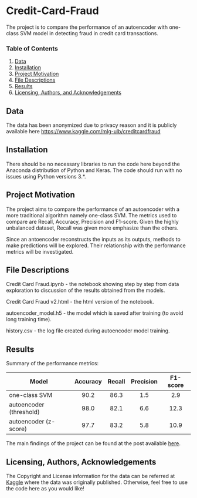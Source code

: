 # Credit-Card-Fraud
The project is to compare the performance of an autoencoder with one-class SVM model in detecting fraud in credit card transactions. 

### Table of Contents

1. [Data](#data)
2. [Installation](#installation)
3. [Project Motivation](#motivation)
4. [File Descriptions](#files)
5. [Results](#results)
6. [Licensing, Authors, and Acknowledgements](#licensing)

## Data <a name="data"></a>
The data has been anonymized due to privacy reason and it is publicly available here https://www.kaggle.com/mlg-ulb/creditcardfraud

## Installation <a name="installation"></a>

There should be no necessary libraries to run the code here beyond the Anaconda distribution of Python and Keras.  The code should run with no issues using Python versions 3.*.

## Project Motivation<a name="motivation"></a>

The project aims to compare the performance of an autoencoder with a more traditional algorithm namely one-class SVM. The metrics used to compare are Recall, Accuracy, Precision and F1-score. Given the highly unbalanced dataset, Recall was given more emphasize than the others.

Since an antoencoder reconstructs the inputs as its outputs, methods to make predictions will be explored. Their relationship with the performance metrics will be investigated.


## File Descriptions <a name="files"></a>

Credit Card Fraud.ipynb - the notebook showing step by step from data exploration to discussion of the results obtained from the models.

Credit Card Fraud v2.html - the html version of the notebook.

autoencoder_model.h5 - the model which is saved after training (to avoid long training time).

history.csv - the log file created during autoencoder model training.


## Results<a name="results"></a>

Summary of the performance metrics:

| Model                   | Accuracy | Recall | Precision | F1-score |
| ----------------------- |:--------:|:------:|:---------:|:--------:|
| one-class SVM           | 90.2     | 86.3   | 1.5       | 2.9      |
| autoencoder (threshold) | 98.0     | 82.1   | 6.6       | 12.3     |
| autoencoder (z-score)   | 97.7     | 83.2   | 5.8       | 10.9     |

The main findings of the project can be found at the post available [here](https://medium.com/@amaluddin11/best-indicators-for-day-traders-e029d526f336).

## Licensing, Authors, Acknowledgements<a name="licensing"></a>

The Copyright and License information for the data can be referred at [Kaggle](https://www.kaggle.com/mlg-ulb/creditcardfraud) where the data was originally published. Otherwise, feel free to use the code here as you would like!

